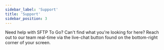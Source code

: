 ```yaml
---
sidebar_label: 'Support'
title: 'Support'
sidebar_position: 3
---
```

Need help with SFTP To Go? Can't find what you're looking for here? Reach out to our team real-time via the live-chat button found on the bottom-right corner of your screen.
